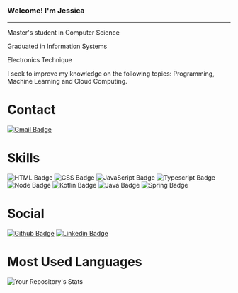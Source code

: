 ### Welcome! I'm Jessica
-----

Master's student in Computer Science

Graduated in Information Systems

Electronics Technique

I seek to improve my knowledge on the following topics: Programming, Machine Learning and Cloud Computing.

# Contact 
[![Gmail Badge](https://img.shields.io/badge/Gmail-D14836?style=for-the-badge&logo=gmail&logoColor=white)](jessikacostajf@gmail.com)

# Skills
![HTML Badge](https://img.shields.io/badge/HTML5-E34F26?style=for-the-badge&logo=html5&logoColor=white)
![CSS Badge](https://img.shields.io/badge/CSS3-1572B6?style=for-the-badge&logo=css3&logoColor=white)
![JavaScript Badge](https://img.shields.io/badge/JavaScript-F7DF1E?style=for-the-badge&logo=javascript&logoColor=black)
![Typescript Badge](https://img.shields.io/badge/TypeScript-007ACC?style=for-the-badge&logo=typescript&logoColor=white)
![Node Badge](https://img.shields.io/badge/Node.js-43853D?style=for-the-badge&logo=node.js&logoColor=white)
![Kotlin Badge](https://img.shields.io/badge/Kotlin-0095D5?&style=for-the-badge&logo=kotlin&logoColor=white)
![Java Badge](https://img.shields.io/badge/Java-ED8B00?style=for-the-badge&logo=java&logoColor=white)
![Spring Badge](https://img.shields.io/badge/Spring-6DB33F?style=for-the-badge&logo=spring&logoColor=white)


# Social
[![Github Badge](https://img.shields.io/badge/GitHub-100000?style=for-the-badge&logo=github&logoColor=white=https://github.com/jessicacosta07)](https://github.com/jessicacosta07)
[![Linkedin Badge](https://img.shields.io/badge/LinkedIn-0077B5?style=for-the-badge&logo=linkedin&logoColor=white:https://www.linkedin.com/in/jessicosta94/)](https://www.linkedin.com/in/jessicosta94/)

# Most Used Languages

![Your Repository's Stats](https://github-readme-stats.vercel.app/api/top-langs/?username=jessicacosta07&theme=blue-green)



